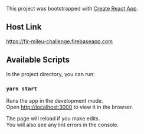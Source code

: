 This project was bootstrapped with [Create React App](https://github.com/facebook/create-react-app).

## Host Link
https://fir-mileu-challenge.firebaseapp.com

## Available Scripts

In the project directory, you can run:

### `yarn start`

Runs the app in the development mode.<br />
Open [http://localhost:3000](http://localhost:3000) to view it in the browser.

The page will reload if you make edits.<br />
You will also see any lint errors in the console.
